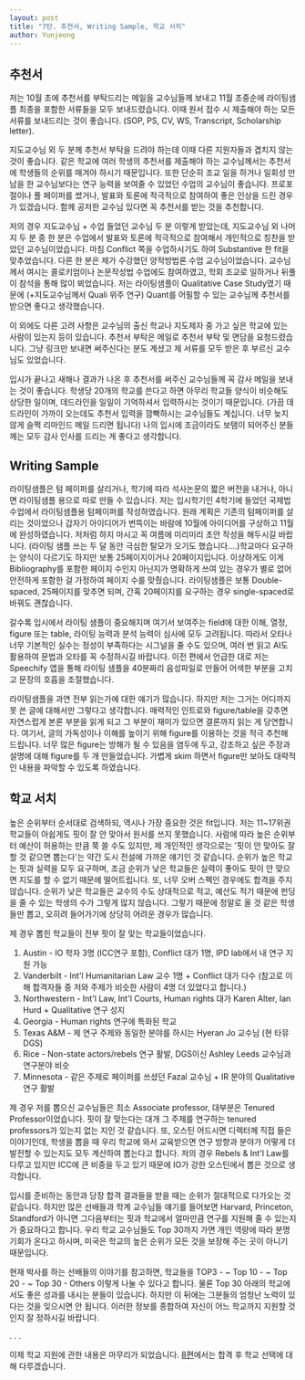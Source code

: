 ```yaml
---
layout: post
title: "7탄. 추천서, Writing Sample, 학교 서치"
author: Yunjeong
---
```


## 추천서

저는 10월 초에 추천서를 부탁드리는 메일을 교수님들께 보내고 11월 초중순에 라이팅샘플 최종을 포함한 서류들을 모두 보내드렸습니다. 이때 원서 접수 시 제출해야 하는 모든 서류를 보내드리는 것이 좋습니다. (SOP, PS, CV, WS, Transcript, Scholarship letter).

지도교수님 외 두 분께 추천서 부탁을 드려야 하는데 이때 다른 지원자들과 겹치지 않는 것이 좋습니다. 같은 학교에 여러 학생의 추천서를 제출해야 하는 교수님께서는 추천서에 학생들의 순위를 매겨야 하시기 때문입니다. 또한 단순히 조교 일을 하거나 일회성 만남을 한 교수님보다는 연구 능력을 보여줄 수 있었던 수업의 교수님이 좋습니다. 프로포절이나 풀 페이퍼를 썼거나, 발표와 토론에 적극적으로 참여하여 좋은 인상을 드린 경우가 있겠습니다. 함께 공저한 교수님 있다면 꼭 추천서를 받는 것을 추천합니다.

저의 경우 지도교수님 + 수업 들었던 교수님 두 분 이렇게 받았는데, 지도교수님 외 나머지 두 분 중 한 분은 수업에서 발표와 토론에 적극적으로 참여해서 개인적으로 칭찬을 받았던 교수님이었습니다. 마침 Conflict 쪽을 수업하시기도 하여 Substantive 한 fit을 맞추었습니다. 다른 한 분은 제가 수강했던 양적방법론 수업 교수님이었습니다. 교수님께서 여시는 콜로키엄이나 논문작성법 수업에도 참여하였고, 학회 조교로 일하거나 뒤풀이 참석을 통해 많이 뵈었습니다. 저는 라이팅샘플이 Qualitative Case Study였기 때문에 (+지도교수님께서 Quali 위주 연구) Quant를 어필할 수 있는 교수님께 추천서를 받으면 좋다고 생각했습니다.

이 외에도 다른 고려 사항은 교수님의 출신 학교나 지도제자 중 가고 싶은 학교에 있는 사람이 있는지 등이 있습니다. 추천서 부탁은 메일로 추천서 부탁 및 면담을 요청드렸습니다. 그냥 링크만 보내면 써주신다는 분도 계셨고 제 서류를 모두 받은 후 부르신 교수님도 있었습니다. 

입시가 끝나고 새해나 결과가 나온 후 추천서를 써주신 교수님들께 꼭 감사 메일을 보내는 것이 좋습니다. 학생당 20개의 학교를 쓴다고 하면 아무리 학교들 양식이 비슷해도 상당한 일이며, 데드라인을 일일이 기억하셔서 입력하시는 것이기 때문입니다. (가끔 데드라인이 가까이 오는데도 추천서 입력을 깜빡하시는 교수님들도 계십니다. 너무 늦지 않게 슬쩍 리마인드 메일 드리면 됩니다) 나의 입시에 조금이라도 보탬이 되어주신 분들께는 모두 감사 인사를 드리는 게 좋다고 생각합니다.

## Writing Sample

라이팅샘플은 텀 페이퍼를 살리거나, 학기에 따라 석사논문의 짧은 버전을 내거나, 아니면 라이팅샘플 용으로 따로 만들 수 있습니다. 저는 입시학기인 4학기에 들었던 국제법 수업에서 라이팅샘플용 텀페이퍼를 작성하였습니다. 원래 계획은 기존의 텀페이퍼를 살리는 것이었으나 갑자기 아이디어가 번뜩이는 바람에 10월에 아이디어를 구상하고 11월에 완성하였습니다. 저처럼 하지 마시고 꼭 여름에 미리미리 초안 작성을 해두시길 바랍니다. (라이팅 샘플 쓰는 두 달 동안 극심한 탈모가 오기도 했습니다….)학교마다 요구하는 양식이 다르기도 하지만 보통 25페이지이거나 20페이지입니다. 이상하게도 이게 Bibliography를 포함한 페이지 수인지 아닌지가 명확하게 쓰여 있는 경우가 별로 없어 안전하게 포함한 걸 가정하여 페이지 수를 맞췄습니다. 라이팅샘플은 보통 Double-spaced, 25페이지를 맞추면 되며, 간혹 20페이지를 요구하는 경우 single-spaced로 바꿔도 괜찮습니다.

갈수록 입시에서 라이팅 샘플이 중요해지며 여기서 보여주는 field에 대한 이해, 열정, figure 또는 table, 라이팅 능력과 분석 능력이 심사에 모두 고려됩니다. 따라서 오타나 너무 기본적인 실수는 정성이 부족하다는 시그널을 줄 수도 있으며, 여러 번 읽고 AI도 활용하여 문법과 오타를 꼭 수정하시길 바랍니다. 이전 편에서 언급한 대로 저는 Speechify 앱을 통해 라이팅 샘플을 40분짜리 음성파일로 만들어 어색한 부분을 고치고 문장의 호흡을 조절했습니다.

라이팅샘플을 과연 전부 읽는가에 대한 얘기가 많습니다. 하지만 저는 그거는 어디까지 못 쓴 글에 대해서만 그렇다고 생각합니다. 매력적인 인트로와 figure/table을 갖추면 자연스럽게 본론 부분을 읽게 되고 그 부분이 재미가 있으면 결론까지 읽는 게 당연합니다. 여기서, 글의 가독성이나 이해를 높이기 위해 figure를 이용하는 것을 적극 추천해 드립니다. 너무 많은 figure는 방해가 될 수 있음을 염두에 두고, 강조하고 싶은 주장과 설명에 대해 figure를 두 개 만들었습니다. 가볍게 skim 하면서 figure만 보아도 대략적인 내용을 파악할 수 있도록 하였습니다. 

## 학교 서치

높은 순위부터 순서대로 검색하되, 역시나 가장 중요한 것은 fit입니다. 저는 11~17위권 학교들이 아쉽게도 핏이 잘 안 맞아서 원서를 쓰지 못했습니다. 사람에 따라 높은 순위부터 예산이 허용하는 만큼 쭉 쓸 수도 있지만, 제 개인적인 생각으로는 '핏이 안 맞아도 잘할 것 같으면 뽑는다'는 약간 도시 전설에 가까운 얘기인 것 같습니다. 순위가 높은 학교는 핏과 실력을 모두 요구하며, 조금 순위가 낮은 학교들은 실력이 좋아도 핏이 안 맞으면 지도를 할 수 없기 때문에 떨어트립니다. 또, 너무 오버 스펙인 경우에도 합격을 주지 않습니다. 순위가 낮은 학교들은 교수의 수도 상대적으로 적고, 예산도 적기 때문에 펀딩을 줄 수 있는 학생의 수가 그렇게 많지 않습니다. 그렇기 때문에 정말로 올 것 같은 학생들만 뽑고, 오히려 들어가기에 상당히 어려운 경우가 많습니다.

제 경우 뽑힌 학교들이 전부 핏이 잘 맞는 학교들이었습니다. 

1. Austin - IO 학자 3명 (ICC연구 포함), Conflict 대가 1명, IPD lab에서 내 연구 지원 가능
2. Vanderbilt - Int'l Humanitarian Law 교수 1명 + Conflict 대가 다수 (참고로 이 해 합격자들 중 저와 주제가 비슷한 사람이 4명 더 있었다고 합니다.)
3. Northwestern - Int'l Law, Int'l Courts, Human rights 대가 Karen Alter, Ian Hurd + Qualitative 연구 성지 
4. Georgia - Human rights 연구에 특화된 학교
5. Texas A&M - 제 연구 주제와 동일한 분야를 하시는 Hyeran Jo 교수님 (현 타뮤 DGS)
6. Rice - Non-state actors/rebels 연구 활발, DGS이신 Ashley Leeds 교수님과 연구분야 비슷
7. Minnesota - 같은 주제로 페이퍼를 쓰셨던 Fazal 교수님 + IR 분야의 Qualitative 연구 활발

제 경우 저를 뽑으신 교수님들은 최소 Associate professor, 대부분은 Tenured Professor이었습니다. 핏이 잘 맞는다는 대개 그 주제를 연구하는 tenured professors가 있는지 없는 지인 것 같습니다. 또, 오스틴 어드시면 디렉터께 직접 들은 이야기인데, 학생을 뽑을 때 우리 학교에 와서 교육받으면 연구 방향과 분야가 어떻게 더 발전할 수 있는지도 모두 계산하여 뽑는다고 합니다. 저의 경우 Rebels & Int'l Law를 다루고 있지만 ICC에 큰 비중을 두고 있기 때문에 IO가 강한 오스틴에서 뽑은 것으로 생각합니다.

입시를 준비하는 동안과 당장 합격 결과들을 받을 때는 순위가 절대적으로 다가오는 것 같습니다. 하지만 많은 선배들과 학계 교수님들 얘기를 들어보면 Harvard, Princeton, Standford가 아니면 그다음부터는 핏과 학교에서 얼마만큼 연구를 지원해 줄 수 있는지가 중요하다고 합니다. 우리 학교 교수님들도 Top 30까지 가면 개인 역량에 따라 분명 기회가 온다고 하시며, 미국은 학교의 높은 순위가 모든 것을 보장해 주는 곳이 아니기 때문입니다.

현재 박사를 하는 선배들의 이야기를 참고하면, 학교들을 TOP3 - ~ Top 10 - ~ Top 20 - ~ Top 30 - Others 이렇게 나눌 수 있다고 합니다. 물론 Top 30 아래의 학교에서도 좋은 성과를 내시는 분들이 있습니다. 하지만 이 뒤에는 그분들의 엄청난 노력이 있다는 것을 잊으시면 안 됩니다. 이러한 정보를 종합하여 자신이 어느 학교까지 지원할 것인지 잘 정하시길 바랍니다. 

.
.
.

이제 학교 지원에 관한 내용은 마무리가 되었습니다. [8편](https://yunjeongl920.github.io/2024-03-01/Choosing-School)에서는 합격 후 학교 선택에 대해 다루겠습니다. 




